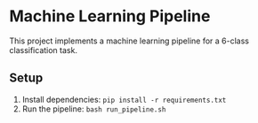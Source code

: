 # Machine Learning Pipeline

This project implements a machine learning pipeline for a 6-class classification task.

## Setup

1. Install dependencies: `pip install -r requirements.txt`
2. Run the pipeline: `bash run_pipeline.sh`
